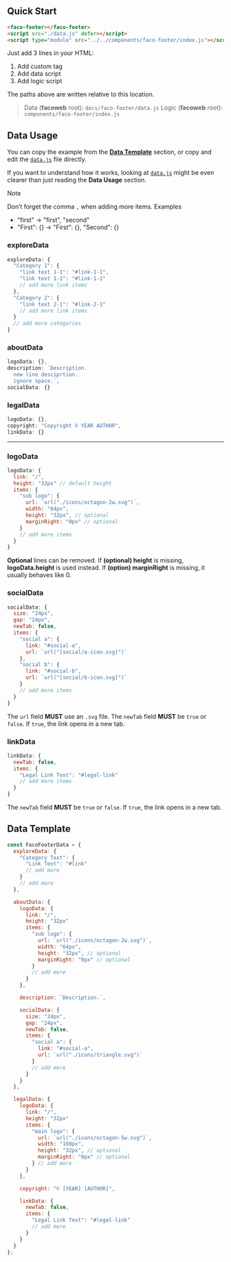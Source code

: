 ## Quick Start
```html
<faco-footer></faco-footer>
<script src="./data.js" defer></script>
<script type="module" src="../../components/faco-footer/index.js"></script>
```
Just add 3 lines in your HTML:
1. Add custom tag
2. Add data script
3. Add logic script

The paths above are written relative to this location.

> Data (**facoweb** root): `docs/faco-footer/data.js`
> Logic (**facoweb** root): `components/faco-footer/index.js`

## Data Usage
You can copy the example from the [**Data Template**](#data-template) section,
or copy and edit the [`data.js`](./data.js) file directly.

If you want to understand how it works, looking at [`data.js`](./data.js) might be even clearer than just reading the **Data Usage** section.

> [!NOTE]
> Don’t forget the comma `,` when adding more items.
> Examples
- "first" -> "first", "second"
- "First": {} -> "First": {}, "Second": {}

### exploreData
```javascript
exploreData: {
  "Category 1": {
    "link text 1-1": "#link-1-1",
    "link text 1-2": "#link-1-2"
    // add more link items
  },
  "Category 2": {
    "link text 2-1": "#link-2-1"
    // add more link items
  }
  // add more categories
}
```

### aboutData
```javascript
logoData: {},
description: `Description.
  new line desciprtion.
  ignore space.`,
socialData: {}
```

### legalData
```javascript
logoData: {},
copyright: "Copyright © YEAR AUTHOR",
linkData: {}
```

---

### logoData
```javascript
logoData: {
  link: "/",
  height: "32px" // default height
  items: {
    "sub logo": {
      url: `url("./icons/octagon-2w.svg")`,
      width: "64px",
      height: "32px", // optional
      marginRight: "0px" // optional
    }
    // add more items
  }
}
```
**Optional** lines can be removed.
If **(optional) height** is missing, **logoData.height** is used instead.
If **(option) marginRight** is missing, it usually behaves like 0.

### socialData
```javascript
socialData: {
  size: "24px",
  gap: "24px",
  newTab: false,
  items: {
    "social a": {
      link: "#social-a",
      url: `url("[social/a-icon.svg]")`
    },
    "social b": {
      link: "#social-b",
      url: `url("[social/b-icon.svg]")`
    }
    // add more items
  }
}
```
The `url` field **MUST** use an `.svg` file.
The `newTab` field **MUST** be `true` or `false`. If `true`, the link opens in a new tab.

### linkData
```javascript
linkData: {
  newTab: false,
  items: {
    "Legal Link Text": "#legal-link"
    // add more items
  }
}
```
The `newTab` field **MUST** be `true` or `false`. If `true`, the link opens in a new tab.

## Data Template
```javascript
const FacoFooterData = {
  exploreData: {
    "Category Text": {
      "Link Text": "#link"
      // add more
    }
    // add more
  },

  aboutData: {
    logoData: {
      link: "/",
      height: "32px"
      items: {
        "sub logo": {
          url: `url("./icons/octagon-2w.svg")`,
          width: "64px",
          height: "32px", // optional
          marginRight: "0px" // optional
        }
        // add more
      }
    },

    description: `Description.`,

    socialData: {
      size: "24px",
      gap: "24px",
      newTab: false,
      items: {
        "social a": {
          link: "#social-a",
          url: `url("./icons/triangle.svg")`
        }
        // add more
      }
    }
  },

  legalData: {
    logoData: {
      link: "/",
      height: "32px"
      items: {
        "main logo": {
          url: `url("./icons/octagon-5w.svg")`,
          width: "160px",
          height: "32px", // optional
          marginRight: "0px" // optional
        } // add more
      }
    },

    copyright: "© [YEAR] [AUTHOR]",

    linkData: {
      newTab: false,
      items: {
        "Legal Link Text": "#legal-link"
        // add more
      }
    }
  }
};
```

